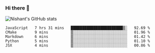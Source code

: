 ### Hi there 👋

<!--
**phoenixx1/phoenixx1** is a ✨ _special_ ✨ repository because its `README.md` (this file) appears on your GitHub profile.

Here are some ideas to get you started:

- 🔭 I’m currently working on ...
- 🌱 I’m currently learning ...
- 👯 I’m looking to collaborate on ...
- 🤔 I’m looking for help with ...
- 💬 Ask me about ...
- 📫 How to reach me: ...
- 😄 Pronouns: ...
- ⚡ Fun fact: ...
-->

![Nishant's GitHub stats](https://github-readme-stats.vercel.app/api?username=phoenixx1&count_private=true)   
<!--START_SECTION:waka-->
```text
JavaScript   7 hrs 31 mins   ███████████████████████▒░   92.69 % 
CMake        9 mins          ▒░░░░░░░░░░░░░░░░░░░░░░░░   01.96 % 
Markdown     6 mins          ▒░░░░░░░░░░░░░░░░░░░░░░░░   01.42 % 
Python       5 mins          ▒░░░░░░░░░░░░░░░░░░░░░░░░   01.10 % 
JSX          4 mins          ▒░░░░░░░░░░░░░░░░░░░░░░░░   00.86 % 
```
<!--END_SECTION:waka-->
